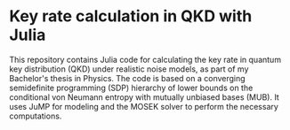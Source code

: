 # Key rate calculation in QKD with Julia
This repository contains Julia code for calculating the key rate in quantum key distribution (QKD) under realistic noise models, as part of my Bachelor's thesis in Physics. The code is based on a converging semidefinite programming (SDP) hierarchy of lower bounds on the conditional von Neumann entropy with mutually unbiased bases (MUB). It uses JuMP for modeling and the MOSEK solver to perform the necessary computations.
